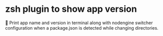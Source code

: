 # zsh plugin to show app version
:bookmark: Print app name and version in terminal along with nodengine switcher configuration when a package.json is detected while changing directories.
